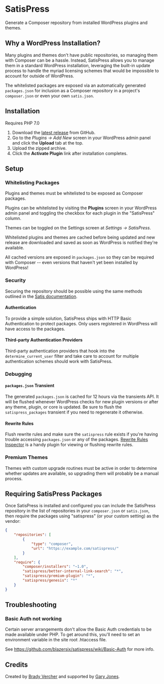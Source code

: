 # SatisPress

Generate a Composer repository from installed WordPress plugins and themes.

## Why a WordPress Installation?

Many plugins and themes don't have public repositories, so managing them with Composer can be a hassle. Instead, SatisPress allows you to manage them in a standard WordPress installation, leveraging the built-in update process to handle the myriad licensing schemes that would be impossible to account for outside of WordPress.

The whitelisted packages are exposed via an automatically generated `packages.json` for inclusion as a Composer repository in a project's `composer.json` or even your own `satis.json`.

## Installation

Requires PHP 7.0

1. Download the [latest release](https://github.com/blazersix/satispress/archive/master.zip) from GitHub.
2. Go to the _Plugins &rarr; Add New_ screen in your WordPress admin panel and click the __Upload__ tab at the top.
3. Upload the zipped archive.
4. Click the __Activate Plugin__ link after installation completes.

## Setup

### Whitelisting Packages

Plugins and themes must be whitelisted to be exposed as Composer packages.

Plugins can be whitelisted by visiting the __Plugins__ screen in your WordPress admin panel and toggling the checkbox for each plugin in the "SatisPress" column.

Themes can be toggled on the Settings screen at _Settings &rarr; SatisPress_.

Whitelisted plugins and themes are cached before being updated and new release are downloaded and saved as soon as WordPress is notified they're available.

All cached versions are exposed in `packages.json` so they can be required with Composer -- even versions that haven't yet been installed by WordPress!

### Security

Securing the repository should be possible using the same methods outlined in the [Satis documentation](https://getcomposer.org/doc/articles/handling-private-packages-with-satis.md#security).

#### Authentication

To provide a simple solution, SatisPress ships with HTTP Basic Authentication to protect packages. Only users registered in WordPress will have access to the packages.

#### Third-party Authentication Providers

Third-party authentication providers that hook into the `determine_current_user` filter and take care to account for multiple authentication schemes should work with SatisPress.

### Debugging

#### `packages.json` Transient

The generated `packages.json` is cached for 12 hours via the transients API. It will be flushed whenever WordPress checks for new plugin versions or after any theme, plugin, or core is updated. Be sure to flush the `satispress_packages` transient if you need to regenerate it otherwise.

#### Rewrite Rules

Flush rewrite rules and make sure the `satispress` rule exists if you're having trouble accessing `packages.json` or any of the packages. [Rewrite Rules Inspector](https://wordpress.org/plugins/rewrite-rules-inspector/) is a handy plugin for viewing or flushing rewrite rules.

### Premium Themes

Themes with custom upgrade routines must be active in order to determine whether updates are available, so upgrading them will probably be a manual process.

## Requiring SatisPress Packages

Once SatisPress is installed and configured you can include the SatisPress repository in the list of repositories in your `composer.json` or `satis.json`, then require the packages using "satispress" (or your custom setting) as the vendor:

```json
{
	"repositories": [
		{
			"type": "composer",
			"url": "https://example.com/satispress/"
		}
	],
	"require": {
		"composer/installers": "~1.0",
		"satispress/better-internal-link-search": "*",
		"satispress/premium-plugin": "*",
		"satispress/genesis": "*"
	}
}
```

## Troubleshooting

### Basic Auth not working

Certain server arrangements don't allow the Basic Auth credentials to be made available under PHP. To get around this, you'll need to set an environment variable in the site root .htaccess file.

See https://github.com/blazersix/satispress/wiki/Basic-Auth for more info.

## Credits

Created by [Brady Vercher](https://www.blazersix.com/) and supported by [Gary Jones](https://gamajo.com).
